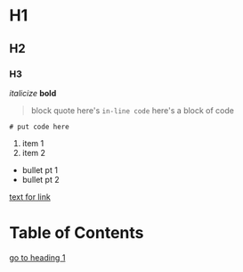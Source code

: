 # H1
## H2
### H3
*italicize*
**bold**
> block quote 
here's `in-line code`
 here's a block of code
 ```
# put code here 
 ```
 1. item 1
 2. item 2

 - bullet pt 1
 - bullet pt 2

 [text for link](https://calendar.google.com/calendar/u/0/r)
 
 # Table of Contents
[go to heading 1](#h1)
